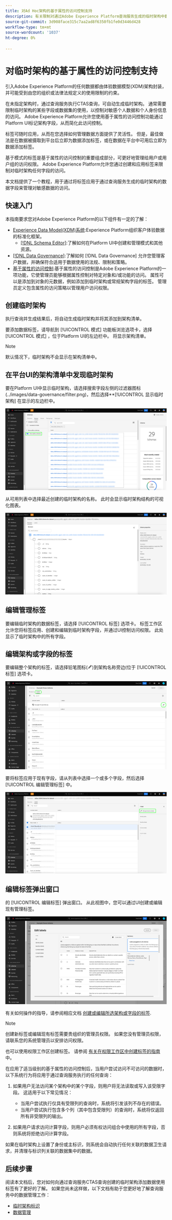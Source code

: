 ```yaml
---
title: 对Ad Hoc架构的基于属性的访问控制支持
description: 有关限制对通过Adobe Experience Platform查询服务生成的临时架构中数据字段的访问的指南。
source-git-commit: 3d908face315c7aa2ad8f6350fb1fe0d3446d428
workflow-type: tm+mt
source-wordcount: '1037'
ht-degree: 0%

---
```


# 对临时架构的基于属性的访问控制支持

引入Adobe Experience Platform的任何数据都由体验数据模型(XDM)架构封装，并可能受到由您的组织或法律法规定义的使用限制的约束。

在未指定架构时，通过查询服务执行CTAS查询，可自动生成临时架构。 通常需要限制临时架构的某些字段或数据集的使用，以控制对敏感个人数据和个人身份信息的访问。 Adobe Experience Platform允许您使用基于属性的访问控制功能通过Platform UI标记架构字段，从而简化此访问控制。

标签可随时应用，从而在您选择如何管理数据方面提供了灵活性。 但是，最佳做法是在数据被摄取到平台后立即为数据添加标签，或在数据在平台中可用后立即为数据添加标签。

基于模式的标签是基于属性的访问控制的重要组成部分，可更好地管理给用户或用户组的访问权限。 Adobe Experience Platform允许您通过创建和应用标签来限制对临时架构任何字段的访问。

本文档提供了一个教程，用于通过将标签应用于通过查询服务生成的临时架构的数据字段来管理对敏感数据的访问。

## 快速入门

本指南要求您对Adobe Experience Platform的以下组件有一定的了解：

* [Experience Data Model(XDM)系统](https://experienceleague.adobe.com/docs/experience-platform/xdm/home.html?lang=zh-Hans):Experience Platform组织客户体验数据的标准化框架。
   * [[!DNL Schema Editor]](https://experienceleague.adobe.com/docs/experience-platform/xdm/ui/overview.html):了解如何在Platform UI中创建和管理模式和其他资源。
* [[!DNL Data Governance]](../../data-governance/home.md):了解如何 [!DNL Data Governance] 允许您管理客户数据，并确保符合适用于数据使用的法规、限制和策略。
* [基于属性的访问控制](../../access-control/abac/overview.md):基于属性的访问控制是Adobe Experience Platform的一项功能，它使管理员能够根据属性控制对特定对象和/或功能的访问。 属性可以是添加到对象的元数据，例如添加到临时架构或常规架构字段的标签。 管理员定义包含属性的访问策略以管理用户访问权限。

## 创建临时架构

执行查询并生成结果后，将自动生成临时架构并将其添加到架构清单。

要添加数据标签，请导航到 [!UICONTROL 模式] 功能板浏览选项卡，选择 [!UICONTROL 模式] ，位于Platform UI的左边栏中。 将显示架构清单。

>[!NOTE]
>
>默认情况下，临时架构不会显示在架构清单中。

## 在平台UI的架构清单中发现临时架构

要在Platform UI中显示临时架构，请选择搜索字段左侧的过滤器图标(../images/data-governance/filter.png)，然后选择**[!UICONTROL 显示临时架构] 在显示的左边栏中。

![“架构”功能板过滤器选项左边栏，并启用“显示临时架构”切换开关。](../images/data-governance/adhoc-schema-toggle.png)

从可用列表中选择最近创建的临时架构的名称。 此时会显示临时架构结构的可视化图表。

![示例Ad Hoc架构结构图。](../images/data-governance/adhoc-schema-structure-diagram.png)

## 编辑管理标签

要编辑临时架构的数据标签，请选择 [!UICONTROL 标签] 选项卡。 标签工作区允许您将标签应用、创建和编辑到临时架构字段，并通过UI控制访问权限。 此处显示了临时架构中的所有字段。

## 编辑架构或字段的标签

要编辑整个架构的标签，请选择铅笔图标(![](../images/data-governance/edit-icon.png))到架构名称旁边(位于 [!UICONTROL 标签] 选项卡。

![模式工作区中的标签视图突出显示了铅笔图标。](../images/data-governance/edit-entire-schema-labels.png)

要将标签应用于现有字段，请从列表中选择一个或多个字段，然后选择 [!UICONTROL 编辑管理标签] 中。

![“标签”工作区中的“架构”工作区视图中，右侧侧栏中突出显示了“编辑管理标签”选项。](../images/data-governance/edit-governance-labels.png)

## 编辑标签弹出窗口

的 [!UICONTROL 编辑标签] 弹出窗口。 从此视图中，您可以通过UI创建或编辑现有管理标签。

![此时会弹出编辑标签。](../images/data-governance/edit-labels-popover.png)

有关如何操作的指导，请参阅相应文档 [创建或编辑所选架构或字段的标签](https://experienceleague.adobe.com/docs/experience-platform/xdm/tutorials/labels.html#edit-the-labels-for-the-schema-or-field).

>[!NOTE]
>
>创建新标签或编辑现有标签需要贵组织的管理员权限。 如果您没有管理员权限，请联系您的系统管理员以安排访问权限。

也可以使用权限工作区创建标签。 请参阅 [有关在权限工作区中创建标签的指南](../../access-control/abac/ui/labels.md) 中。

在应用了适当级别的基于属性的访问控制后，当用户尝试访问不可访问的数据时，以下系统行为将应用于通过查询服务执行的任何查询：

1. 如果用户无法访问某个架构中的某个字段，则用户将无法读取或写入该受限字段。 这适用于以下常见情况：

   * 当用户尝试执行仅具有受限列的查询时，系统将引发该列不存在的错误。
   * 当用户尝试执行包含多个列（其中包含受限列）的查询时，系统将仅返回所有非受限列的输出。

1. 如果用户请求访问计算字段，则用户必须有权访问组合中使用的所有字段，否则系统将拒绝访问计算字段。

如果在临时架构上设置了身份或主标识，则系统会自动执行任何关联的数据卫生请求，并清理与标识列关联的数据集中的数据。

## 后续步骤

阅读本文档后，您对如何向通过查询服务CTAS查询创建的临时架构添加数据使用标签有了更好的了解。 如果您尚未这样做，以下文档有助于您更好地了解查询服务中的数据管理工作：

* [临时架构标识](./ad-hoc-schema-identities.md)
* [数据管理](https://experienceleague.adobe.com/docs/experience-platform/data-governance/home.html)
